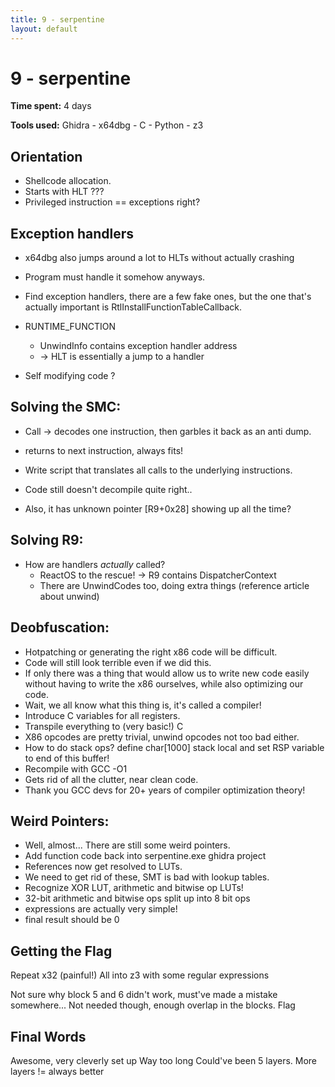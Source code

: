 ```yaml
---
title: 9 - serpentine
layout: default
---
```


# 9 - serpentine

**Time spent:** 4 days

**Tools used:** Ghidra - x64dbg - C - Python - z3


## Orientation
- Shellcode allocation.
- Starts with HLT ???
- Privileged instruction == exceptions right?

## Exception handlers
- x64dbg also jumps around a lot to HLTs without actually crashing
- Program must handle it somehow anyways.
- Find exception handlers, there are a few fake ones, but the one that's actually important is RtlInstallFunctionTableCallback.
- RUNTIME_FUNCTION
    - UnwindInfo contains exception handler address
    - ->  HLT is essentially a jump to a handler

- Self modifying code ?

## Solving the SMC:
- Call -> decodes one instruction, then garbles it back as an anti dump.
- returns to next instruction, always fits!
- Write script that translates all calls to the underlying instructions.
  
- Code still doesn't decompile quite right..
- Also, it has unknown pointer [R9+0x28] showing up all the time?


## Solving R9:
- How are handlers *actually* called?
    - ReactOS to the rescue! -> R9 contains DispatcherContext
    - There are UnwindCodes too, doing extra things (reference article about unwind)


## Deobfuscation:
- Hotpatching or generating the right x86 code will be difficult.
- Code will still look terrible even if we did this.
- If only there was a thing that would allow us to write new code easily without having to write the x86 ourselves, while  also optimizing our code.
- Wait, we all know what this thing is, it's called a compiler!
- Introduce C variables for all registers.
- Transpile everything to (very basic!) C
- X86 opcodes are pretty trivial, unwind opcodes not too bad either.
- How to do stack ops? define char[1000] stack local and set RSP variable to end of this buffer!
- Recompile with GCC -O1
- Gets rid of all the clutter, near clean code.
- Thank you GCC devs for 20+ years of compiler optimization theory!

## Weird Pointers:
- Well, almost... There are still some weird pointers.
- Add function code back into serpentine.exe ghidra project
- References now get resolved to LUTs.
- We need to get rid of these, SMT is bad with lookup tables.
- Recognize XOR LUT,  arithmetic and bitwise op LUTs!
- 32-bit arithmetic and bitwise ops split up into 8 bit ops
- expressions are actually very simple!
- final result should be 0

## Getting the Flag

Repeat x32 (painful!)
All into z3 with some regular expressions

Not sure why block 5 and 6 didn't work, must've made a mistake somewhere...
Not needed though, enough overlap in the blocks.
Flag


## Final Words

Awesome, very cleverly set up
Way too long
Could've been 5 layers.
More layers != always better
